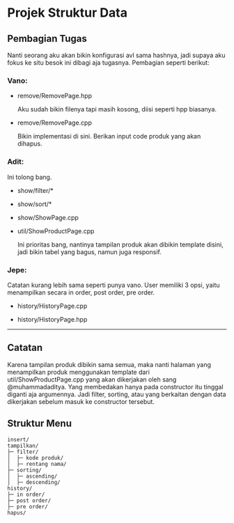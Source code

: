# Projek Struktur Data

## Pembagian Tugas

Nanti seorang aku akan bikin konfigurasi avl sama hashnya, jadi supaya aku fokus ke situ besok ini dibagi aja tugasnya. Pembagian seperti berikut:

### Vano:

- remove/RemovePage.hpp

  Aku sudah bikin filenya tapi masih kosong, diisi seperti hpp biasanya.

- remove/RemovePage.cpp

  Bikin implementasi di sini. Berikan input code produk yang akan dihapus.

### Adit:

Ini tolong bang.

- show/filter/\*

- show/sort/\*

- show/ShowPage.cpp

- util/ShowProductPage.cpp

  Ini prioritas bang, nantinya tampilan produk akan dibikin template disini, jadi bikin tabel yang bagus, namun juga responsif.

### Jepe:

Catatan kurang lebih sama seperti punya vano. User memiliki 3 opsi, yaitu menampilkan secara in order, post order, pre order.

- history/HistoryPage.cpp

- history/HistoryPage.hpp

---

## Catatan

Karena tampilan produk dibikin sama semua, maka nanti halaman yang menampilkan produk menggunakan template dari util/ShowProductPage.cpp yang akan dikerjakan oleh sang @muhammadaditya. Yang membedakan hanya pada constructor itu tinggal diganti aja argumennya. Jadi filter, sorting, atau yang berkaitan dengan data dikerjakan sebelum masuk ke constructor tersebut.

## Struktur Menu

```asciidoc
insert/
tampilkan/
├─ filter/
│  ├─ kode produk/
│  ├─ rentang nama/
├─ sorting/
│  ├─ ascending/
│  ├─ descending/
history/
├─ in order/
├─ post order/
├─ pre order/
hapus/

```
